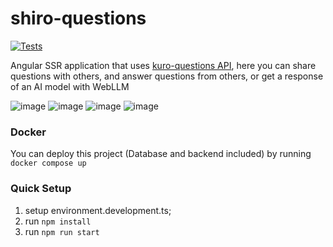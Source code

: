 # shiro-questions

[![Tests](https://github.com/kuro-vale/shiro-questions/actions/workflows/tests.yml/badge.svg)](https://github.com/kuro-vale/shiro-questions/actions/workflows/tests.yml)

Angular SSR application that uses [kuro-questions API](https://github.com/kuro-vale/kuro-questions), here you can share questions with others, and answer questions from others, or get a response of an AI model with WebLLM

![image](https://github.com/user-attachments/assets/1fddcd62-b49a-4648-a5a2-76b0473175b1)
![image](https://github.com/user-attachments/assets/23265068-4d45-4ef6-9230-2ef12353a3cd)
![image](https://github.com/user-attachments/assets/bb06e4ab-14b2-43ce-9057-dec7b85804f6)
![image](https://github.com/user-attachments/assets/7c667994-75cd-46a0-8506-5de3bbcd9fc1)


### Docker

You can deploy this project (Database and backend included) by running ```docker compose up```

### Quick Setup

1. setup environment.development.ts;
2. run ```npm install```
3. run ```npm run start```
